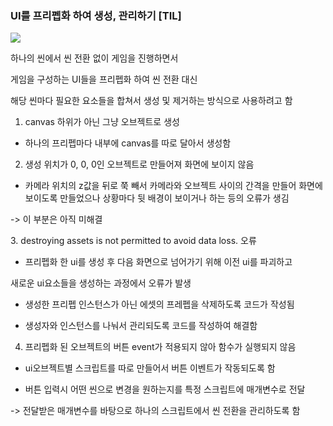 
### UI를 프리펩화 하여 생성, 관리하기 [TIL]

[![](https://blogger.googleusercontent.com/img/a/AVvXsEgYIVz2A1AHQDoNQ_qESs6yYGsIZNLYccg77acP8v7s5jgWdPwBhfRGC25s0qeutFSq-gqWqGry7KqyvbC_mTB7pwfbCQBRXxWg22z8SMsJeRWwoWBd6EhtfClNGZ-FS0h6FJGlhUnMqdRguLn0qRr5ZiOee7LALRRA47wM4DI1VVV_elEBwVK1WmLuJnzN)](https://www.blogger.com/blog/post/edit/3583706664799492072/1032405186525581371#)

  

하나의 씬에서 씬 전환 없이 게임을 진행하면서

게임을 구성하는 UI들을 프리펩화 하여 씬 전환 대신

해당 씬마다 필요한 요소들을 합쳐서 생성 및 제거하는 방식으로 사용하려고 함

  

1. canvas 하위가 아닌 그냥 오브젝트로 생성

- 하나의 프리펩마다 내부에 canvas를 따로 달아서 생성함

  

2. 생성 위치가 0, 0, 0인 오브젝트로 만들어져 화면에 보이지 않음

- 카메라 위치의 z값을 뒤로 쭉 빼서 카메라와 오브젝트 사이의 간격을 만들어 화면에 보이도록 만들었으나 상황마다 뒷 배경이 보이거나 하는 등의 오류가 생김 

-> 이 부분은 아직 미해결

  

3. destroying assets is not permitted to avoid data loss. 오류

- 프리펩화 한 ui를 생성 후 다음 화면으로 넘어가기 위해 이전 ui를 파괴하고 

새로운 ui요소들을 생성하는 과정에서 오류가 발생

- 생성한 프리펩 인스턴스가 아닌 에셋의 프레펩을 삭제하도록 코드가 작성됨

- 생성자와 인스턴스를 나눠서 관리되도록 코드를 작성하여 해결함

  

4. 프리펩화 된 오브젝트의 버튼 event가 적용되지 않아 함수가 실행되지 않음

- ui오브젝트별 스크립트를 따로 만들어서 버튼 이벤트가 작동되도록 함

- 버튼 입력시 어떤 씬으로 변경을 원하는지를 특정 스크립트에 매개변수로 전달

-> 전달받은 매개변수를 바탕으로 하나의 스크립트에서 씬 전환을 관리하도록 함